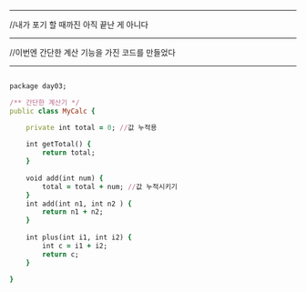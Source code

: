 ***
//내가 포기 할 때까진 아직 끝난 게 아니다
***

//이번엔 간단한 계산 기능을 가진 코드를 만들었다

***

```ruby

package day03;

/** 간단한 계산기 */
public class MyCalc {

	private int total = 0; //값 누적용
	
	int getTotal() {
		return total;
	}
	
	void add(int num) {
		total = total + num; //값 누적시키기
	}
	int add(int n1, int n2 ) {
		return n1 + n2;
	}
		
	int plus(int i1, int i2) {
		int c = i1 + i2;
		return c;
	}
	
}

```
